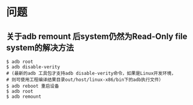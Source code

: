 # 问题

## 关于adb remount 后system仍然为Read-Only file system的解决方法

``` shell
$ adb root 
$ adb disable-verity 
# (最新的adb 工具包才支持adb disable-verity命令，如果是Linux开发环境，
# 则可使用工程编译结果目录out/host/linux-x86/bin下的adb执行文件） 
$ adb reboot 重启设备 
$ adb root 
$ adb remount 
```
